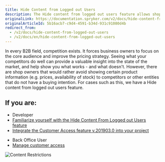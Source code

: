 ```yaml
---
title: Hide Content from Logged out Users
description: The Hide content from logged out users feature allows shop owners to avoid showing some product information (e.g. prices) to competitors or other entities
originalLink: https://documentation.spryker.com/v2/docs/hide-content-from-logged-out-users
originalArticleId: 5b16acb7-c9d4-4591-b34d-931c91080d4b
redirect_from:
  - /v2/docs/hide-content-from-logged-out-users
  - /v2/docs/en/hide-content-from-logged-out-users
---
```


In every B2B field, competition exists. It forces business owners to focus on the core audience and improve the pricing strategy. Seeing what your competitors do well can provide a valuable insight into the state of the market, and help show you what works - and what doesn't. However, there are shop owners that would rather avoid showing certain product information (e.g. prices, availability of stock) to competitors or other entities that do not have a buying intention. For cases such as this, we have a Hide content from logged out users feature.

## If you are:

<div class="mr-container">
    <div class="mr-list-container">
        <!-- col1 -->
        <div class="mr-col">
            <ul class="mr-list mr-list-green">
                <li class="mr-title">Developer</li>
                <li><a href="https://documentation.spryker.com/v2/docs/hide-content-from-logged-out-users-overview" class="mr-link">Familiarize yourself with the  Hide Content From Logged out Users feature</a></li>
                <li><a href="https://documentation.spryker.com/v2/docs/customer-access-feature-integration-201903" class="mr-link">Integrate the Customer Access feature v.201903.0 into your project</a></li>
            </ul>
        </div>
<!-- col2 -->
        <div class="mr-col">
            <ul class="mr-list mr-list-blue">
                <li class="mr-title"> Back Office User</li>
                <li><a href="https://documentation.spryker.com/v2/docs/managing-customer-access" class="mr-link">Manage customer access</a></li>
            </ul>
        </div>
        </div>
</div>

![Content Restrictions](https://spryker.s3.eu-central-1.amazonaws.com/docs/Features/Company+Account+Management/Hide+Content+from+Logged+out+Users/Hide+Content+from+Logged+out+Users/Content+restrictions.png) 
